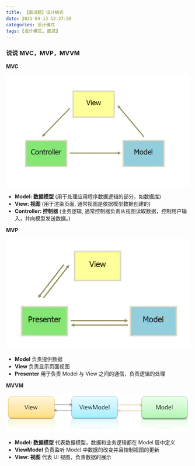 ```yaml
---
title: 【面试题】设计模式
date: 2021-04-13 12:27:59
categories: 设计模式
tags: [设计模式, 面试]
---
```


### 说说 MVC，MVP，MVVM

**MVC**

![MVC](./【面试题】设计模式/mvc.webp)

- **Model: 数据模型** (用于处理应用程序数据逻辑的部分，如数据库)
- **View: 视图** (用于渲染页面, 通常视图是依据模型数据创建的)
- **Controller: 控制器** (业务逻辑, 通常控制器负责从视图读取数据，控制用户输入，并向模型发送数据。)

**MVP**

![MVP](./【面试题】设计模式/mvp.webp)

- **Model** 负责提供数据
- **View** 负责显示页面视图
- **Presenter** 用于负责 Model 与 View 之间的通信，负责逻辑的处理

**MVVM**

![MVVM](./【面试题】设计模式/mvvm.webp)

- **Model: 数据模型** 代表数据模型，数据和业务逻辑都在 Model 层中定义
- **ViewModel** 负责监听 Model 中数据的改变并且控制视图的更新
- **View: 视图** 代表 UI 视图，负责数据的展示
